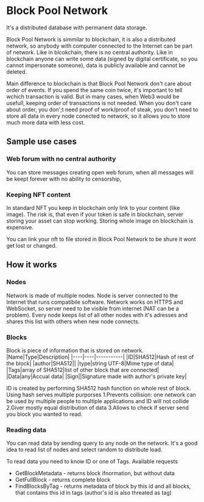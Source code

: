 # Block Pool Network
It's a distributed database with permanent data storage.

Block Pool Network is simmilar to blockchain, it is also a distributed network, so anybody with computer connected to the Internet can be part of network. Like in blcokchain, there is no central authority. Like in blockchain anyone can write some data (signed by digital certificate, so you cannot impersonate someone), data is publicly available and cannot be deleted.

Main difference to blockchain is that Block Pool Network don't care about order of events. If you spend the same coin twice, it's important to tell wchich transaction is valid. But in many cases, when Web3 would be usefull, keeping order of transactions is not needed. When you don't care about order, you don';t need proof of work/proof of steak, you don't need to store all data in every node conected to network, so it allows you to store much more data with less cost.

## Sample use cases
### Web forum with no central authority
You can store messages creating open web forum, when all messages will be keept forever with no ability to censorship,

### Keeping NFT content
In standard NFT you keep in blockchain only link to your content (like image). The risk is, that even if your token is safe in blockchain, server storing your asset can stop working. Storing whole image on blockchain is expensive.

You can link your nft to file stored in Block Pool Network to be shure it wont get lost or changed.

## How it works
### Nodes
Network is made of multiple nodes. Node is server connected to the Internet that runs compatibile software. Network works on HTTPS and WebSocket, so server need to be visible from internet (NAT can be a problem). Every node keeps list of all other nodes with it's adresses and shares this list with others when new node connects.
### Blocks
Block is piece of information that is stored on network.
|Name|Type|Description|
|----|----|-----------|
|ID|SHA512|Hash of rest of the block|
|author|SHA512||
|type|string UTF-8|Mime type of data|
|Tags|array of SHA512|list of other block that are connected|
|Data|any|Accual data|
|Sign||Signature made with author's private key|

ID is created by performing SHA512 hash function on whole rest of block. Using hash serves multiple purporses
1.Prevents collision: one network can be used by multiple people to multiple applications and ID will not collide
2.Giver mostly equal distribution of data
3.Allows to check if server send you block you wanted to read.

### Reading data
You can read data by sending query to any node on the network. It's a good idea to read list of nodes and select random to distribute load.

To read data you need to know ID or one of Tags. Available requests
* GetBlockMetadata - returns block ifnormation, but without data
* GetFullBlock - returns complete block
* FindBlocksByTag - returns metadata of block by this id and all blocks, that contains this id in tags (author's id is also threated as tag)
